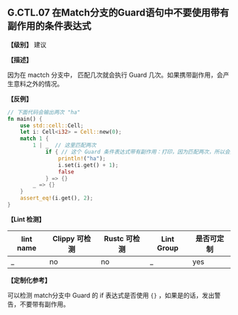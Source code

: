 ## G.CTL.07   在Match分支的Guard语句中不要使用带有副作用的条件表达式

**【级别】** 建议

**【描述】**

因为在 mactch 分支中， 匹配几次就会执行 Guard 几次。如果携带副作用，会产生意料之外的情况。

**【反例】**

```rust
// 下面代码会输出两次 "ha"
fn main() {
    use std::cell::Cell;
    let i: Cell<i32> = Cell::new(0);
    match 1 {
        1 | _  // 这里匹配两次
            if { // 这个 Guard 条件表达式带有副作用：打印，因为匹配两次，所以会执行两次
                println!("ha");
                i.set(i.get() + 1);
                false
            } => {}
        _ => {}
    }
    assert_eq!(i.get(), 2);
}
```

**【Lint 检测】**

| lint name | Clippy 可检测 | Rustc 可检测 | Lint Group | 是否可定制 |
| --------- | ------------- | ------------ | ---------- | ---------- |
| _         | no            | no           | _          | yes        |

**【定制化参考】**

可以检测 match分支中 Guard 的 if 表达式是否使用 `{}` ，如果是的话，发出警告，不要带有副作用。


